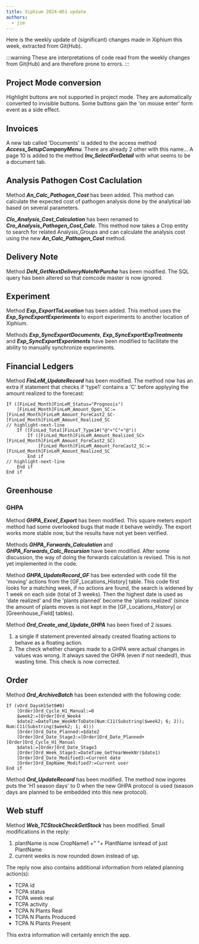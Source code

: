 ```yaml
---
title: Xiphium 2024-W51 update
authors:
  - jim
---
```


Here is the weekly update of (significant) changes made in Xiphium this week, extracted from Git(Hub).

:::warning
These are interpretations of code read from the weekly changes from Git(Hub) and are therefore prone to errors.
:::

<!--truncate-->

## Project Mode conversion
Highlight buttons are not supported in project mode. They are automatically converted to invisible buttons. Some buttons gain the 'on mouse enter' form event as a side effect.

## Invoices
A new tab called 'Documents' is added to the access method ***Access_SetupCompanyMenu***. There are already 2 other with this name... 
A page 10 is added to the method ***Inv_SelectForDetail*** with what seems to be a document tab.

## Analysis Pathogen Cost Caclulation
Method ***An_Calc_Pathogen_Cost*** has been added. This method can calculate the expected cost of pathogen analysis done by the analytical lab based on several parameters. 

***Clo_Analysis_Cost_Calculation*** has been renamed to ***Cro_Analysis_Pathogen_Cost_Calc***. This method now takes a Crop entity to search for related Analysis_Groups and can calculate the analysis cost using the new ***An_Calc_Pathogen_Cost*** method.

## Delivery Note
Method ***DeN_GetNextDeliveryNoteNrPurcha*** has been modified. The SQL query has been altered so that comcode master is now ignored.

## Experiment
Method ***Exp_ExportToLocation*** has been added. This method uses the ***Exp_SyncExportExperiments*** to export experiments to another location of Xiphium.

Methods ***Exp_SyncExportDocuments***, ***Exp_SyncExportExpTreatments*** and ***Exp_SyncExportExperiments*** have been modified to facilitate the ability to manually synchronize experiments.

## Financial Ledgers
Method ***FinLeM_UpdateRecord*** has been modified. The method now has an extra if statement that checks if 'type1' contains a 'C' before applyying the amount realized to the forecast:
```4D
If ([FinLed_Month]FinLeM_Status="Prognosis")
	[FinLed_Month]FinLeM_Amount_Open_SC:=[FinLed_Month]FinLeM_Amount_ForeCast2_SC-[FinLed_Month]FinLeM_Amount_Realized_SC
// highlight-next-line
	If ([FinLed_Total]FinLeT_Type1#("@"+"C"+"@"))
		If ([FinLed_Month]FinLeM_Amount_Realized_SC>[FinLed_Month]FinLeM_Amount_ForeCast2_SC)
			[FinLed_Month]FinLeM_Amount_ForeCast2_SC:=[FinLed_Month]FinLeM_Amount_Realized_SC
		End if 
// highlight-next-line
	End if 
End if 
```

## Greenhouse
### GHPA
Method ***GHPA_Excel_Export*** has been modified. This square meters export method had some overlooked bugs that made it behave weirdly. The export works more stable now, but the results have not yet been verified.

Methods ***GHPA_Forwards_Calculation*** and ***GHPA_Forwards_Calc_Recursion*** have been modified. After some discussion, the way of doing the forwards calculation is revised. This is not yet implemented in the code.

Method ***GHPA_UpdateRecord_GF*** has bee extended with code fill the 'moving' actions from the [GF_Locations_History] table. This code first looks for a matching week, if no actions are found, the search is widened by 1 week on each side (total of 3 weeks). Then the highest date is used as 'date realized' and the 'plants planned' become the 'plants realized' (since the amount of plants moves is not kept in the [GF_Locations_History] or [Greenhouse_Field] tables).

Method ***Ord_Create_and_Update_GHPA*** has been fixed of 2 issues. 
1. a single if statement prevented already created floating actions to behave as a floating action.
2. The check whether changes made to a GHPA were actual changes in values was wrong. It always saved the GHPA (even if not needed!), thus wasting time. This check is now corrected.

## Order
Method ***Ord_ArchiveBatch*** has been extended with the following code:
```4D
If (vOrd_DaysH1Set0#0)
	[Order]Ord_Cycle_H1_Manual:=0
	$week2:=[Order]Ord_Week4
	$date2:=DateTime_WeekNrToDate(Num:C11(Substring($week2; 6; 2)); Num:C11(Substring($week2; 1; 4)))
	[Order]Ord_Date_Planned:=$date2
	[Order]Ord_Date_Stage3:=[Order]Ord_Date_Planned+[Order]Ord_Cycle_H1_Manual
	$date1:=[Order]Ord_Date_Stage3
	[Order]Ord_Week_Stage3:=DateTime_GetYearWeekNr($date1)
	[Order]Ord_Date_Modified3:=Current date
	[Order]Ord_EmpName_Modified7:=Current user
End if 
```

Method ***Ord_UpdateRecord*** has been modified. The method now ingores puts the 'H1 season days' to 0 when the new GHPA protocol is used (season days are planned to be embedded into this new protocol).

## Web stuff
Method ***Web_TCStockCheckGetStock*** has been modified.
Small modifications in the reply:
1. plantName is now CropName1 +" "+ PlantName isntead of just PlantName
2. current weeks is now rounded down instead of up.

The reply now also contains additional information from related planning action(s):
- TCPA id
- TCPA status
- TCPA week real
- TCPA activity
- TCPA N Plants Real
- TCPA N Plants Produced
- TCPA N Plants Present

This extra information will certainly enrich the app.
